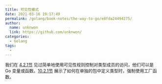 ```yaml
---
title: 可见性模式
date: 2021-03-16 19:17:49
permalink: /golang/book-notes/the-way-to-go/e8fda24494275/
author: 
  name: unknwon
  link: https://github.com/unknwon/
categories:
  - Golang
tags:
  - 
---
```


我们在 [4.2.1节](04.2.md) 见过简单地使用可见性规则控制对类型成员的访问，他们可以是 Go 变量或函数。[10.2.1节](10.2.md) 展示了如何在单独的包中定义类型时，强制使用工厂函数。
